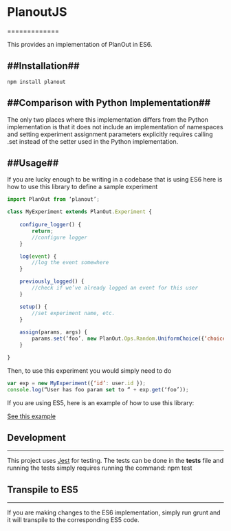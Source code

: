 # PlanoutJS #
=============


This provides an implementation of PlanOut in ES6.

##Installation##
-----------
```
npm install planout
```

##Comparison with Python Implementation##
-----

The only two places where this implementation differs from the Python implementation is that it does not include an implementation of namespaces and setting experiment assignment parameters explicitly requires calling .set instead of the setter used in the Python implementation.

##Usage##
-----

If you are lucky enough to be writing in a codebase that is using ES6 here is how to use this library to define a sample experiment

```javascript
import PlanOut from ‘planout’;

class MyExperiment extends PlanOut.Experiment {
	
	configure_logger() {
		return;
		//configure logger
	}

	log(event) {
		//log the event somewhere
	}

	previously_logged() {
		//check if we’ve already logged an event for this user
	}

	setup() {
		//set experiment name, etc.
	}
	
	assign(params, args) {
		params.set(‘foo’, new PlanOut.Ops.Random.UniformChoice({‘choices’: [‘a’, ‘b’], ‘unit’: args.id}));
	}

}
```

Then, to use this experiment you would simply need to do 

```javascript
var exp = new MyExperiment({‘id’: user.id });
console.log(“User has foo param set to “ + exp.get(‘foo’));
```

If you are using ES5, here is an example of how to use this library: 

[See this example](https://github.com/facebook/planout/blob/master/alpha/js/examples/sample_planout_es5.js)


## Development ##
----- 

This project uses [Jest](https://facebook.github.io/jest/) for testing. The tests can be done in the __tests__ file and running the tests simply requires running the command: npm test

## Transpile to ES5 ##
-----

If you are making changes to the ES6 implementation, simply run grunt and it will transpile to the corresponding ES5 code.




	
